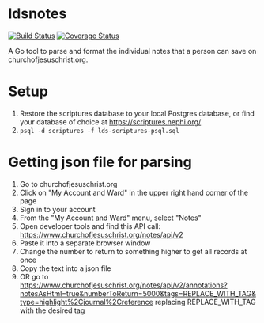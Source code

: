 # ldsnotes
[![Build Status](https://travis-ci.org/robarchibald/ldsnotes.svg?branch=master)](https://travis-ci.org/robarchibald/ldsnotes) [![Coverage Status](https://coveralls.io/repos/github/robarchibald/ldsnotes/badge.svg?branch=master)](https://coveralls.io/github/robarchibald/ldsnotes?branch=master)

A Go tool to parse and format the individual notes that a person can save on churchofjesuschrist.org.

# Setup
1. Restore the scriptures database to your local Postgres database, or find your database of choice at https://scriptures.nephi.org/
2. `psql -d scriptures -f lds-scriptures-psql.sql`

# Getting json file for parsing

1. Go to churchofjesuschrist.org
2. Click on "My Account and Ward" in the upper right hand corner of the page
3. Sign in to your account
4. From the "My Account and Ward" menu, select "Notes"
  1. Open developer tools and find this API call: https://www.churchofjesuschrist.org/notes/api/v2
  2. Paste it into a separate browser window
  3. Change the number to return to something higher to get all records at once
  4. Copy the text into a json file
5. OR go to https://www.churchofjesuschrist.org/notes/api/v2/annotations?notesAsHtml=true&numberToReturn=5000&tags=REPLACE_WITH_TAG&type=highlight%2Cjournal%2Creference replacing REPLACE_WITH_TAG with the desired tag 